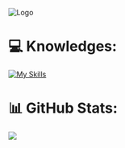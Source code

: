 ![Logo](https://cdn.discordapp.com/attachments/1144751848369180742/1144761706539667546/Sem_Titulo-1.png)

# 💻 Knowledges:
[![My Skills](https://skills.thijs.gg/icons?i=html,css,js,cs,figma)](https://skills.thijs.gg)
# 📊 GitHub Stats:
![](https://github-readme-stats.vercel.app/api?username=pequenu&show_icons=true&hide_border=true&bg_color=2D333B&include_all_commits=false&count_private=false)
